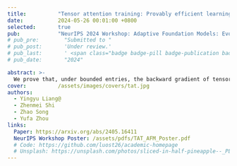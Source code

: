 ```yaml
---
title:          "Tensor attention training: Provably efficient learning of higher-order transformers"
date:           2024-05-26 00:01:00 +0800
selected:       true
pub:            "NeurIPS 2024 Workshop: Adaptive Foundation Models: Evolving AI for Personalized and Efficient Learning"
# pub_pre:        "Submitted to "
# pub_post:       'Under review.'
# pub_last:       ' <span class="badge badge-pill badge-publication badge-success">Spotlight</span>'
# pub_date:       "2024"

abstract: >-
  We prove that, under bounded entries, the backward gradient of tensor attention can be computed in almost linear time—overcoming the $O(n^3)$ complexity barrier—and propose efficient methods to enable practical higher-order transformer training with tensor attention architectures.
cover:          /assets/images/covers/tat.jpg
authors:
  - Yingyu Liang@
  - Zhenmei Shi
  - Zhao Song
  - Yufa Zhou
links:
  Paper: https://arxiv.org/abs/2405.16411
  NeurIPS Workshop Poster: /assets/pdfs/TAT_AFM_Poster.pdf
  # Code: https://github.com/luost26/academic-homepage
  # Unsplash: https://unsplash.com/photos/sliced-in-half-pineapple--_PLJZmHZzk
---
```

